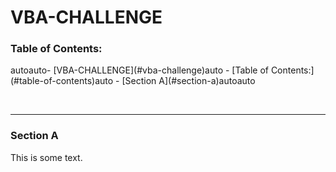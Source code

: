 # VBA-CHALLENGE
### Table of Contents:
<!-- TOC -->autoauto- [VBA-CHALLENGE](#vba-challenge)auto        - [Table of Contents:](#table-of-contents)auto        - [Section A](#section-a)autoauto<!-- /TOC -->
<br><hr>
### Section A
This is some text.



